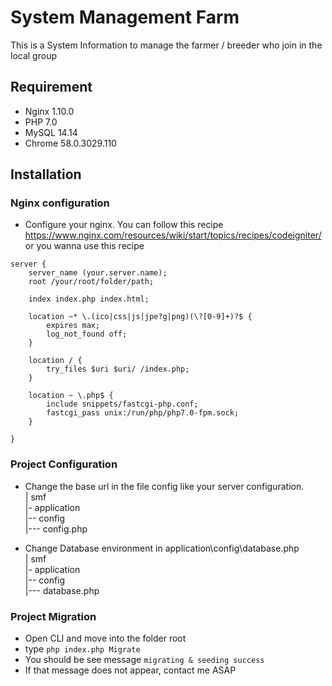 # System Management Farm

This is a System Information to manage the farmer / breeder who join in the local group

## Requirement
- Nginx 1.10.0
- PHP 7.0
- MySQL 14.14
- Chrome 58.0.3029.110

## Installation

### Nginx configuration
- Configure your nginx. You can follow this recipe https://www.nginx.com/resources/wiki/start/topics/recipes/codeigniter/ or you wanna use this recipe
```
server {
	server_name (your.server.name);
	root /your/root/folder/path;

	index index.php index.html;
	
	location ~* \.(ico|css|js|jpe?g|png)(\?[0-9]+)?$ {
		expires max;
		log_not_found off;
	}

	location / {
		try_files $uri $uri/ /index.php;
	}

	location ~ \.php$ {
		include snippets/fastcgi-php.conf;
		fastcgi_pass unix:/run/php/php7.0-fpm.sock;
	}

}
```
### Project Configuration

- Change the base url in the file config like your server configuration. \
 | smf \
 |- application \
 |-- config \
 |--- config.php 

- Change Database environment in application\config\database.php \
 | smf \
 |- application \
 |-- config \
 |--- database.php 


### Project Migration

- Open CLI and move into the folder root
- type `php index.php Migrate`
- You should be see message `migrating & seeding success`
- If that message does not appear, contact me ASAP
